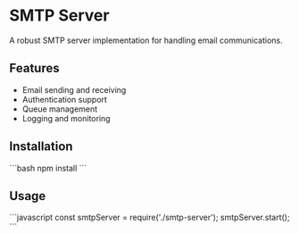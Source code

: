 # SMTP Server

A robust SMTP server implementation for handling email communications.

## Features
- Email sending and receiving
- Authentication support
- Queue management
- Logging and monitoring

## Installation

\`\`\`bash
npm install
\`\`\`

## Usage

\`\`\`javascript
const smtpServer = require('./smtp-server');
smtpServer.start();
\`\`\`

<!-- Updated on 2025-09-09 -->

<!-- Updated on 2025-09-09 -->

<!-- Updated on 2025-09-09 -->

<!-- Updated on 2025-09-09 -->

<!-- Updated on 2025-09-09 -->

<!-- Updated on 2025-09-09 -->

<!-- Updated on 2025-09-09 -->

<!-- Updated on 2025-09-09 -->

<!-- Updated on 2025-09-09 -->

<!-- Updated on 2025-09-09 -->

<!-- Updated on 2025-09-09 -->

<!-- Updated on 2025-09-09 -->

<!-- Updated on 2025-09-09 -->

<!-- Updated on 2025-09-09 -->

<!-- Updated on 2025-09-09 -->

<!-- Updated on 2025-09-09 -->

<!-- Updated on 2025-09-09 -->

<!-- Updated on 2025-09-09 -->

<!-- Updated on 2025-09-09 -->

<!-- Updated on 2025-09-09 -->

<!-- Updated on 2025-09-09 -->

<!-- Updated on 2025-09-09 -->

<!-- Updated on 2025-09-09 -->

<!-- Updated on 2025-09-09 -->

<!-- Updated on 2025-09-09 -->

<!-- Updated on 2025-09-09 -->

<!-- Updated on 2025-09-09 -->

<!-- Updated on 2025-09-09 -->

<!-- Updated on 2025-09-09 -->

<!-- Updated on 2025-09-09 -->

<!-- Updated on 2025-09-09 -->

<!-- Updated on 2025-09-09 -->

<!-- Updated on 2025-09-09 -->

<!-- Updated on 2025-09-09 -->

<!-- Updated on 2025-09-09 -->

<!-- Updated on 2025-09-09 -->

<!-- Updated on 2025-09-09 -->

<!-- Updated on 2025-09-09 -->

<!-- Updated on 2025-09-09 -->

<!-- Updated on 2025-09-09 -->

<!-- Updated on 2025-09-09 -->

<!-- Updated on 2025-09-09 -->

<!-- Updated on 2025-09-09 -->

<!-- Updated on 2025-09-09 -->

<!-- Updated on 2025-09-09 -->

<!-- Updated on 2025-09-09 -->

<!-- Updated on 2025-09-09 -->

<!-- Updated on 2025-09-09 -->

<!-- Updated on 2025-09-09 -->

<!-- Updated on 2025-09-09 -->

<!-- Updated on 2025-09-09 -->

<!-- Updated on 2025-09-09 -->

<!-- Updated on 2025-09-09 -->

<!-- Updated on 2025-09-09 -->

<!-- Updated on 2025-09-09 -->

<!-- Updated on 2025-09-09 -->

<!-- Updated on 2025-09-09 -->

<!-- Updated on 2025-09-09 -->

<!-- Updated on 2025-09-09 -->

<!-- Updated on 2025-09-09 -->

<!-- Updated on 2025-09-09 -->

<!-- Updated on 2025-09-09 -->

<!-- Updated on 2025-09-09 -->

<!-- Updated on 2025-09-09 -->

<!-- Updated on 2025-09-09 -->

<!-- Updated on 2025-09-09 -->

<!-- Updated on 2025-09-09 -->

<!-- Updated on 2025-09-09 -->

<!-- Updated on 2025-09-09 -->

<!-- Updated on 2025-09-09 -->

<!-- Updated on 2025-09-09 -->

<!-- Updated on 2025-09-09 -->

<!-- Updated on 2025-09-09 -->

<!-- Updated on 2025-09-09 -->

<!-- Updated on 2025-09-09 -->

<!-- Updated on 2025-09-09 -->

<!-- Updated on 2025-09-09 -->

<!-- Updated on 2025-09-09 -->

<!-- Updated on 2025-09-09 -->

<!-- Updated on 2025-09-09 -->

<!-- Updated on 2025-09-09 -->

<!-- Updated on 2025-09-09 -->

<!-- Updated on 2025-09-09 -->

<!-- Updated on 2025-09-09 -->

<!-- Updated on 2025-09-09 -->

<!-- Updated on 2025-09-09 -->

<!-- Updated on 2025-09-09 -->

<!-- Updated on 2025-09-09 -->

<!-- Updated on 2025-09-09 -->

<!-- Updated on 2025-09-09 -->

<!-- Updated on 2025-09-09 -->

<!-- Updated on 2025-09-09 -->

<!-- Updated on 2025-09-09 -->

<!-- Updated on 2025-09-09 -->

<!-- Updated on 2025-09-09 -->

<!-- Updated on 2025-09-09 -->

<!-- Updated on 2025-09-09 -->

<!-- Updated on 2025-09-09 -->

<!-- Updated on 2025-09-09 -->

<!-- Updated on 2025-09-09 -->

<!-- Updated on 2025-09-09 -->

<!-- Updated on 2025-09-09 -->

<!-- Updated on 2025-09-09 -->

<!-- Updated on 2025-09-09 -->

<!-- Updated on 2025-09-09 -->

<!-- Updated on 2025-09-09 -->

<!-- Updated on 2025-09-09 -->

<!-- Updated on 2025-09-09 -->
